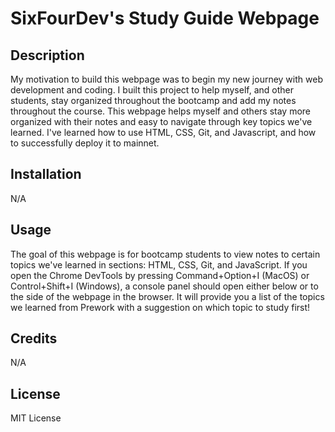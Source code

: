 # SixFourDev's Study Guide Webpage

## Description

My motivation to build this webpage was to begin my new journey with web development and coding. I built this project to help myself, and other students, stay organized throughout the bootcamp and add my notes throughout the course. This webpage helps myself and others stay more organized with their notes and easy to navigate through key topics we've learned. I've learned how to use HTML, CSS, Git, and Javascript, and how to successfully deploy it to mainnet.


## Installation

N/A

## Usage

The goal of this webpage is for bootcamp students to view notes to certain topics we've learned in sections: HTML, CSS, Git, and JavaScript. If you open the Chrome DevTools by pressing Command+Option+I (MacOS) or Control+Shift+I (Windows), a console panel should open either below or to the side of the webpage in the browser. It will provide you a list of the topics we learned from Prework with a suggestion on which topic to study first!

## Credits

N/A

## License

MIT License
